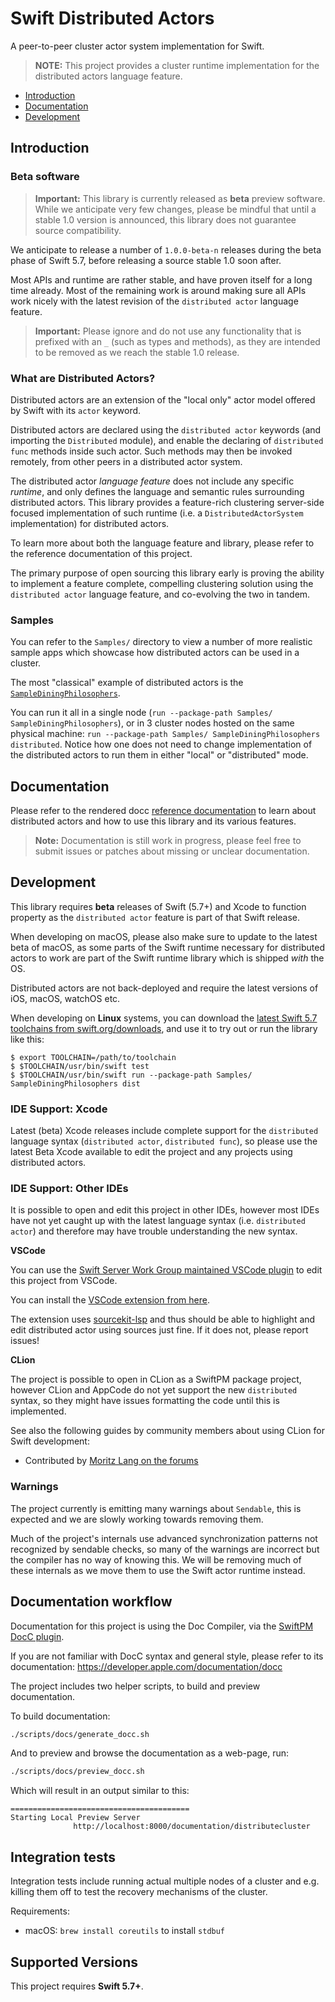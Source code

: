 
# Swift Distributed Actors

A peer-to-peer cluster actor system implementation for Swift.

> **NOTE:** This project provides a cluster runtime implementation for the distributed actors language feature.

* [Introduction](#introduction)
* [Documentation](#documentation)
* [Development](#development)

## Introduction

### Beta software

> **Important:** This library is currently released as **beta** preview software. While we anticipate very few changes, please be mindful that until a stable 1.0 version is announced, this library does not guarantee source compatibility.

We anticipate to release a number of `1.0.0-beta-n` releases during the beta phase of Swift 5.7, before releasing a source stable 1.0 soon after.

Most APIs and runtime are rather stable, and have proven itself for a long time already. Most of the remaining work is around making sure all APIs work nicely with the latest revision of the `distributed actor` language feature. 

> **Important:** Please ignore and do not use any functionality that is prefixed with an `_` (such as types and methods), as they are intended to be removed as we reach the stable 1.0 release.  

### What are Distributed Actors?

Distributed actors are an extension of the "local only" actor model offered by Swift with its `actor` keyword.

Distributed actors are declared using the `distributed actor` keywords (and importing the `Distributed` module),
and enable the declaring of `distributed func` methods inside such actor. Such methods may then be invoked remotely,
from other peers in a distributed actor system.

The distributed actor _language feature_ does not include any specific _runtime_, and only defines the language and semantic rules surrounding distributed actors. This library provides a feature-rich clustering server-side focused implementation of such runtime (i.e. a `DistributedActorSystem` implementation) for distributed actors.

To learn more about both the language feature and library, please refer to the reference documentation of this project.

The primary purpose of open sourcing this library early is proving the ability to implement a feature complete, compelling clustering solution using the `distributed actor` language feature, and co-evolving the two in tandem.

### Samples

You can refer to the `Samples/` directory to view a number of more realistic sample apps which showcase how distributed actors can be used in a cluster.

The most "classical" example of distributed actors is the [`SampleDiningPhilosophers`](Samples/Sources/SampleDiningPhilosophers/DistributedDiningPhilosophers.swift).

You can run it all in a single node (`run --package-path Samples/ SampleDiningPhilosophers`), or in 3 cluster nodes hosted on the same physical machine: `run --package-path Samples/ SampleDiningPhilosophers distributed`. Notice how one does not need to change implementation of the distributed actors to run them in either "local" or "distributed" mode.

## Documentation

Please refer to the rendered docc [reference documentation](https://apple.github.io/swift-distributed-actors/) to learn about distributed actors and how to use this library and its various features.

> **Note:** Documentation is still work in progress, please feel free to submit issues or patches about missing or unclear documentation.

## Development

This library requires **beta** releases of Swift (5.7+) and Xcode to function property as the `distributed actor` feature is part of that Swift release.

When developing on macOS, please also make sure to update to the latest beta of macOS, as some parts of the Swift runtime necessary for distributed actors to work are part of the Swift runtime library which is shipped _with_ the OS. 

Distributed actors are not back-deployed and require the latest versions of iOS, macOS, watchOS etc.

When developing on **Linux** systems, you can download the [latest Swift 5.7 toolchains from swift.org/downloads](https://www.swift.org/download/#swift-57-development), and use it to try out or run the library like this:

```
$ export TOOLCHAIN=/path/to/toolchain
$ $TOOLCHAIN/usr/bin/swift test
$ $TOOLCHAIN/usr/bin/swift run --package-path Samples/ SampleDiningPhilosophers dist
```

### IDE Support: Xcode

Latest (beta) Xcode releases include complete support for the `distributed` language syntax (`distributed actor`, `distributed func`), so please use the latest Beta Xcode available to edit the project and any projects using distributed actors.

### IDE Support: Other IDEs

It is possible to open and edit this project in other IDEs, however most IDEs have not yet caught up with the latest language syntax (i.e. `distributed actor`) and therefore may have trouble understanding the new syntax.

**VSCode**

You can use the [Swift Server Work Group maintained VSCode plugin](https://github.com/swift-server/vscode-swift) to edit this project from VSCode.

You can install the [VSCode extension from here](https://marketplace.visualstudio.com/items?itemName=sswg.swift-lang).

The extension uses [sourcekit-lsp](https://github.com/apple/sourcekit-lsp) and thus should be able to highlight and edit distributed actor using sources just fine. If it does not, please report issues!

**CLion**

The project is possible to open in CLion as a SwiftPM package project, however CLion and AppCode do not yet support the new `distributed` syntax, so they might have issues formatting the code until this is implemented.

See also the following guides by community members about using CLion for Swift development:

- Contributed by [Moritz Lang on the forums](https://forums.swift.org/t/are-there-notes-or-docs-on-how-to-use-a-nightly-development-snapshot-with-projects-swift-distributed-actors/53170/3)

### Warnings

The project currently is emitting many warnings about `Sendable`, this is expected and we are slowly working towards removing them.

Much of the project's internals use advanced synchronization patterns not recognized by sendable checks, so many of the warnings are incorrect but the compiler has no way of knowing this.
We will be removing much of these internals as we move them to use the Swift actor runtime instead.

## Documentation workflow

Documentation for this project is using the Doc Compiler, via the [SwiftPM DocC plugin](https://github.com/apple/swift-docc-plugin).

If you are not familiar with DocC syntax and general style, please refer to its documentation: https://developer.apple.com/documentation/docc

The project includes two helper scripts, to build and preview documentation.

To build documentation:

```bash
./scripts/docs/generate_docc.sh
```

And to preview and browse the documentation as a web-page, run: 

```bash
./scripts/docs/preview_docc.sh
```

Which will result in an output similar to this:

```
========================================
Starting Local Preview Server
	          http://localhost:8000/documentation/distributecluster
```

## Integration tests

Integration tests include running actual multiple nodes of a cluster and e.g. killing them off to test the recovery mechanisms of the cluster.

Requirements:
- macOS: `brew install coreutils` to install `stdbuf`

## Supported Versions

This project requires **Swift 5.7+**.
